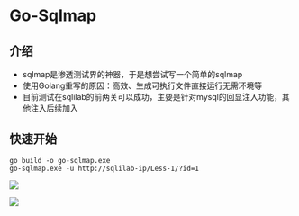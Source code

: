 # Go-Sqlmap

## 介绍

- sqlmap是渗透测试界的神器，于是想尝试写一个简单的sqlmap
- 使用Golang重写的原因：高效、生成可执行文件直接运行无需环境等
- 目前测试在sqlilab的前两关可以成功，主要是针对mysql的回显注入功能，其他注入后续加入

## 快速开始

```shell
go build -o go-sqlmap.exe
go-sqlmap.exe -u http://sqlilab-ip/Less-1/?id=1
```

![](https://raw.githubusercontent.com/EmYiQing/go-sqlmap/master/img/0.png)

![](https://raw.githubusercontent.com/EmYiQing/go-sqlmap/master/img/1.png)
